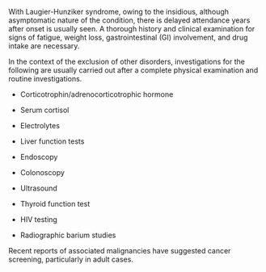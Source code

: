 With Laugier-Hunziker syndrome, owing to the insidious, although asymptomatic nature of the condition, there is delayed attendance years after onset is usually seen. A thorough history and clinical examination for signs of fatigue, weight loss, gastrointestinal (GI) involvement, and drug intake are necessary.

In the context of the exclusion of other disorders, investigations for the following are usually carried out after a complete physical examination and routine investigations.

- Corticotrophin/adrenocorticotrophic hormone

- Serum cortisol

- Electrolytes

- Liver function tests

- Endoscopy

- Colonoscopy

- Ultrasound

- Thyroid function test

- HIV testing

- Radiographic barium studies

Recent reports of associated malignancies have suggested cancer screening, particularly in adult cases.
